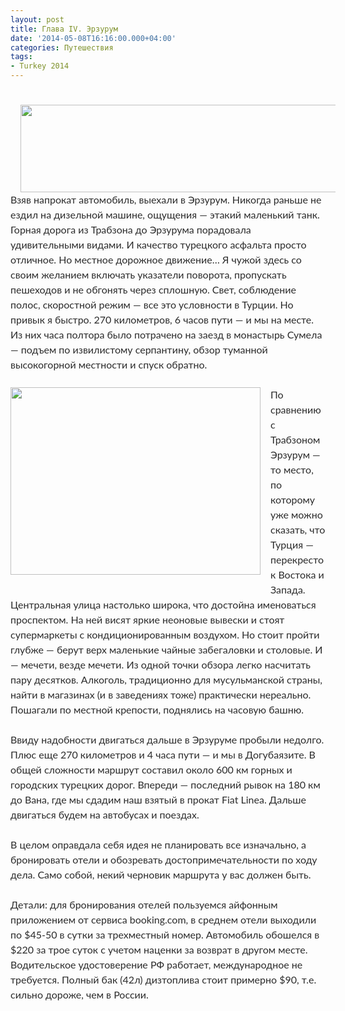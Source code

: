 ```yaml
---
layout: post
title: Глава IV. Эрзурум
date: '2014-05-08T16:16:00.000+04:00'
categories: Путешествия
tags:
- Turkey 2014
---
```

#

<div dir="ltr" style="text-align: left;" trbidi="on"><div style="border: 0px; color: #2b2b2b; font-family: Lato, sans-serif; font-size: 16px; line-height: 24px; margin-bottom: 24px; outline: 0px; padding: 0px; vertical-align: baseline;"><div class="separator" style="clear: both; text-align: center;"><a href="http://2.bp.blogspot.com/-N12bWnFbHCQ/VHb1ZgBG77I/AAAAAAAABEY/0SO76QxIH4I/s1600/IMG_1567.JPG" imageanchor="1" style="margin-left: 1em; margin-right: 1em;"><img border="0" src="http://2.bp.blogspot.com/-N12bWnFbHCQ/VHb1ZgBG77I/AAAAAAAABEY/0SO76QxIH4I/s1600/IMG_1567.JPG" height="140" width="640" /></a></div>Взяв напрокат автомобиль, выехали в Эрзурум. Никогда раньше не ездил на дизельной машине, ощущения — этакий маленький танк. Горная дорога из Трабзона до Эрзурума порадовала удивительными видами. И качество турецкого асфальта просто отличное. Но местное дорожное движение… Я чужой здесь со своим желанием включать указатели поворота, пропускать пешеходов и не обгонять через сплошную. Свет, соблюдение полос, скоростной режим — все это условности в Турции. Но привык я быстро. 270 километров, 6 часов пути — и мы на месте. Из них часа полтора было потрачено на заезд в монастырь Сумела — подъем по извилистому серпантину, обзор туманной высокогорной местности и спуск обратно.</div><div style="border: 0px; color: #2b2b2b; font-family: Lato, sans-serif; font-size: 16px; line-height: 24px; margin-bottom: 24px; outline: 0px; padding: 0px; vertical-align: baseline;"><a href="http://3.bp.blogspot.com/-QA3EHZ09V4c/VHb2YyyASFI/AAAAAAAABEo/XKjps4F9tK0/s1600/IMG_1592.JPG" imageanchor="1" style="clear: left; float: left; margin-bottom: 1em; margin-right: 1em;"><img border="0" src="http://3.bp.blogspot.com/-QA3EHZ09V4c/VHb2YyyASFI/AAAAAAAABEo/XKjps4F9tK0/s1600/IMG_1592.JPG" height="300" width="400" /></a>По сравнению с Трабзоном Эрзурум — то место, по которому уже можно сказать, что Турция — перекресток Востока и Запада. Центральная улица настолько широка, что достойна именоваться проспектом. На ней висят яркие неоновые вывески и стоят супермаркеты с кондиционированным воздухом. Но стоит пройти глубже — берут верх маленькие чайные забегаловки и столовые. И — мечети, везде мечети. Из одной точки обзора легко насчитать пару десятков. Алкоголь, традиционно для мусульманской страны, найти в магазинах (и в заведениях тоже) практически нереально. Пошагали по местной крепости, поднялись на часовую башню.</div><div style="border: 0px; color: #2b2b2b; font-family: Lato, sans-serif; font-size: 16px; line-height: 24px; margin-bottom: 24px; outline: 0px; padding: 0px; vertical-align: baseline;">Ввиду надобности двигаться дальше в Эрзуруме пробыли недолго. Плюс еще 270 километров и 4 часа пути — и мы в Догубаязите. В общей сложности маршрут составил около 600 км горных и городских турецких дорог. Впереди — последний рывок на 180 км до Вана, где мы сдадим наш взятый в прокат Fiat Linea. Дальше двигаться будем на автобусах и поездах.</div><div style="border: 0px; color: #2b2b2b; font-family: Lato, sans-serif; font-size: 16px; line-height: 24px; margin-bottom: 24px; outline: 0px; padding: 0px; vertical-align: baseline;">В целом оправдала себя идея не планировать все изначально, а бронировать отели и обозревать достопримечательности по ходу дела. Само собой, некий черновик маршрута у вас должен быть.</div><div style="border: 0px; color: #2b2b2b; font-family: Lato, sans-serif; font-size: 16px; line-height: 24px; margin-bottom: 24px; outline: 0px; padding: 0px; vertical-align: baseline;">Детали: для бронирования отелей пользуемся айфонным приложением от сервиса booking.com, в среднем отели выходили по $45-50 в сутки за трехместный номер. Автомобиль обошелся в $220 за трое суток с учетом наценки за возврат в другом месте. Водительское удостоверение РФ работает, международное не требуется. Полный бак (42л) дизтоплива стоит примерно $90, т.е. сильно дороже, чем в России.</div></div>